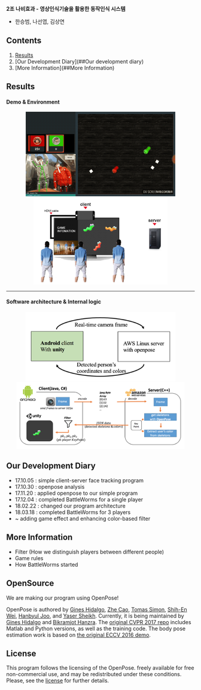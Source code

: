 ﻿
**2조 나비효과 - 영상인식기술을 활용한 동작인식 시스템**
- 한승범, 나선엽, 김상연

## Contents
1. [Results](##Results)
2. [Our Development Diary](##Our development diary)
3. [More Information](##More Information)

## Results

#### Demo & Environment

<p align="center">
    <img src="doc/multi_game.gif", width="400">
    <img src="doc/demo_environment.png", width="360">
</p>

---

#### Software architecture & Internal logic

<p align="center">
    <img src="doc/structure.png", width="400">
    <img src="doc/structure_detail.png", width="450">
</p>

## Our Development Diary

- 17.10.05 : simple client-server face tracking program
- 17.10.30 : openpose analysis
- 17.11.20 : applied openpose to our simple program
- 17.12.04 : completed BattleWorms for a single player
- 18.02.22 : changed our program architecture
- 18.03.18 : completed BattleWorms for 3 players
- ~ adding game effect and enhancing color-based filter 

## More Information

- Filter (How we distinguish players between different people)
- Game rules
- How BattleWorms started

## OpenSource

We are making our program using OpenPose!

OpenPose is authored by [Gines Hidalgo](https://www.gineshidalgo.com/), [Zhe Cao](http://www.andrew.cmu.edu/user/zhecao), [Tomas Simon](http://www.cs.cmu.edu/~tsimon/), [Shih-En Wei](https://scholar.google.com/citations?user=sFQD3k4AAAAJ&hl=en), [Hanbyul Joo](http://www.cs.cmu.edu/~hanbyulj/), and [Yaser Sheikh](http://www.cs.cmu.edu/~yaser/). Currently, it is being maintained by [Gines Hidalgo](https://www.gineshidalgo.com/) and [Bikramjot Hanzra](https://www.linkedin.com/in/bikz05). The [original CVPR 2017 repo](https://github.com/ZheC/Multi-Person-Pose-Estimation) includes Matlab and Python versions, as well as the training code. The body pose estimation work is based on [the original ECCV 2016 demo](https://github.com/CMU-Perceptual-Computing-Lab/caffe_rtpose).

## License
This program follows the licensing of the OpenPose. freely available for free non-commercial use, and may be redistributed under these conditions. Please, see the [license](LICENSE) for further details. 
